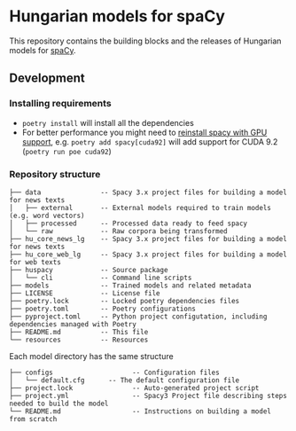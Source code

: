 # Hungarian models for spaCy

This repository contains the building blocks and the releases of Hungarian models for [spaCy](https://spacy.io).

## Development
 
### Installing requirements

- `poetry install` will install all the dependencies
- For better performance you might need to [reinstall spacy with GPU support](https://spacy.io/usage), e.g. `poetry add spacy[cuda92]` will add support for CUDA 9.2 (`poetry run poe cuda92`)

### Repository structure

```
├── data               -- Spacy 3.x project files for building a model for news texts
│   ├── external       -- External models required to train models (e.g. word vectors)
│   ├── processed      -- Processed data ready to feed spacy
│   └── raw            -- Raw corpora being transformed
├── hu_core_news_lg    -- Spacy 3.x project files for building a model for news texts
├── hu_core_web_lg     -- Spacy 3.x project files for building a model for web texts
├── huspacy            -- Source package
│   └── cli            -- Command line scripts
├── models             -- Trained models and related metadata
├── LICENSE            -- License file
├── poetry.lock        -- Locked poetry dependencies files
├── poetry.toml        -- Poetry configurations
├── pyproject.toml     -- Python project configutation, including dependencies managed with Poetry 
├── README.md          -- This file
└── resources          -- Resources
```

Each model directory has the same structure

```
├── configs                    -- Configuration files 
│   └── default.cfg      -- The default configuration file
├── project.lock               -- Auto-generated project script
├── project.yml                -- Spacy3 Project file describing steps needed to build the model
└── README.md                  -- Instructions on building a model from scratch

```